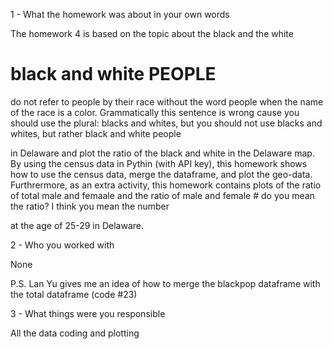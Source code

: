 1 - What the homework was about in your own words

The homework 4 is based on the topic about the black and the white 
# black and white PEOPLE 
do not refer to people by their race without the word people when the name of the race is a color. Grammatically this sentence is wrong cause you should use the plural: blacks and whites, but you should not use blacks and whites, but rather black and white people

in Delaware and plot the ratio of the black and white in the Delaware map. 
By using the census data in Pythin (with API key), this homework shows how to use the census data, merge the dataframe, and plot the geo-data. 
Furthrermore, as an extra activity, this homework contains plots of the ratio of total male and femaale and the ratio of male and female # do you mean the ratio? I think you mean the number

at the age of 25-29 in Delaware. 


2 - Who you worked with

None

P.S. Lan Yu gives me an idea of how to merge the blackpop dataframe with the total dataframe (code #23)


3 - What things were you responsible

All the data coding and plotting 
